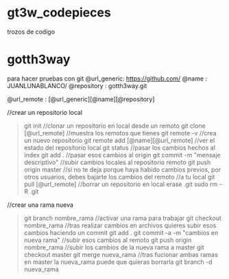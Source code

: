 # gt3w_codepieces
trozos de codigo



# gotth3way
para hacer pruebas con git
@url_generic: 	https://github.com/
@name 		: 	JUANLUNABLANCO/
@repository : 	gotth3way.git

@url_remote : 	[@url_generic][@name][@repository]

//crear un repositorio local
>git init
//clonar un repositorio en local desde un remoto
>git clone [@url_remote]
//muestra los remotos que tienes
>git remote -v 
//crea un nuevo repositorio
>git remote add [@name][@url_remote]
//ver el estado del repositorio local
>git status
//pasar los cambios  hechos al index
>git add .
//pasar esos cambios al origin
>git commit -m "mensaje descriptivo" 
//subir cambios locales al repositorio remoto
>git push origin master
//si no te deja porque haya habido cambios previos, por otros usuarios, debes bajarte los cambios del remoto 
//a tu local
>git pull [@url_remote]
//borrar un repositorio en local
>erase .git
>sudo rm -R .git

//crear una rama nueva
>git branch nombre_rama
//activar una rama para trabajar
>git checkout nombre_rama
//tras realizar cambios en archivos quieres subir esos cambios haciendo un commit
>git add .
>git commit -a -m "cambios en nueva rama"
//subir esos cambios al remoto
>git push origin nombre_rama
//subir los cambios de la nueva rama a master
>git checkout master
>git merge nueva_rama
//tras fucionar ambas ramas en master la nueva_rama puede que quieras borrarla
>git branch -d nueva_rama